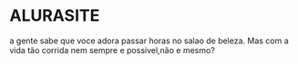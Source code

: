 # ALURASITE



a gente sabe que voce adora passar horas no salao de beleza.
Mas com a vida tão corrida nem sempre e possivel,não e mesmo?
